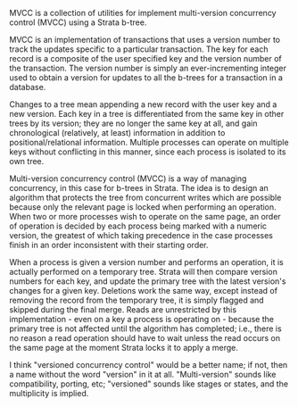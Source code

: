 MVCC is a collection of utilities for implement multi-version concurrency
control (MVCC) using a Strata b-tree.

MVCC is an implementation of transactions that uses a version number to track
the updates specific to a particular transaction. The key for each record is a
composite of the user specified key and the version number of the transaction.
The version number is simply an ever-incrementing integer used to obtain a
version for updates to all the b-trees for a transaction in a database.

Changes to a tree mean appending a new record with the user key and a new
version. Each key in a tree is differentiated from the same key in other trees
by its version; they are no longer the same key at all, and gain chronological
(relatively, at least) information in addition to positional/relational
information. Multiple processes can operate on multiple keys without conflicting
in this manner, since each process is isolated to its own tree.

Multi-version concurrency control (MVCC) is a way of managing concurrency, in
this case for b-trees in Strata. The idea is to design an algorithm that
protects the tree from concurrent writes which are possible because only the
relevant page is locked when performing an operation. When two or more processes
wish to operate on the same page, an order of operation is decided by each
process being marked with a numeric version, the greatest of which taking
precedence in the case processes finish in an order inconsistent with their
starting order.

When a process is given a version  number and performs an operation, it is
actually performed on a temporary tree. Strata will then compare version numbers
for each key, and update the primary tree with the latest version's changes for
a given key. Deletions work the same way, except instead of removing the record
from the temporary tree, it is simply flagged and skipped during the final
merge. Reads are unrestricted by this implementation - even on a key a process
is operating on - because the primary tree is not affected until the algorithm
has completed; i.e., there is no reason a read operation should have to wait
unless the read occurs on the same page at the moment Strata locks it to apply a
merge.

I think "versioned concurrency control" would be a better name; if not, then a
name without the word "version" in it at all. "Multi-version" sounds like
compatibility, porting, etc; "versioned" sounds like stages or states, and the
multiplicity is implied.
